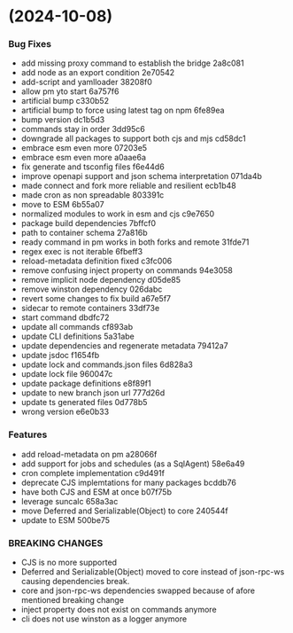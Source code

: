 #  (2024-10-08)


### Bug Fixes

* add missing proxy command to establish the bridge 2a8c081
* add node as an export condition 2e70542
* add-script and yamlloader 38208f0
* allow pm yto start 6a757f6
* artificial bump c330b52
* artificial bump to force using latest tag on npm 6fe89ea
* bump version dc1b5d3
* commands stay in order 3dd95c6
* downgrade all packages to support both cjs and mjs cd58dc1
* embrace esm even more 07203e5
* embrace esm even more a0aae6a
* fix generate and tsconfig files f6e44d6
* improve openapi support and json schema interpretation 071da4b
* made connect and fork more reliable and resilient ecb1b48
* made cron as non spreadable 803391c
* move to ESM 6b55a07
* normalized modules to work in esm and cjs c9e7650
* package build dependencies 7bffcf0
* path to container schema 27a816b
* ready command in pm works in both forks and remote 31fde71
* regex exec is not iterable 6fbeff3
* reload-metadata definition fixed c3fc006
* remove confusing inject property on commands 94e3058
* remove implicit node dependency d05de85
* remove winston dependency 026dabc
* revert some changes to fix build a67e5f7
* sidecar to remote containers 33df73e
* start command dbdfc72
* update all commands cf893ab
* update CLI definitions 5a31abe
* update dependencies and regenerate metadata 79412a7
* update jsdoc f1654fb
* update lock and commands.json files 6d828a3
* update lock file 960047c
* update package definitions e8f89f1
* update to new branch json url 777d26d
* update ts generated files 0d778b5
* wrong version e6e0b33


### Features

* add reload-metadata on pm a28066f
* add support for jobs and schedules (as a SqlAgent) 58e6a49
* cron complete implementation c9d491f
* deprecate CJS implemtations for many packages bcddb76
* have both CJS and ESM at once b07f75b
* leverage suncalc 658a3ac
* move Deferred and Serializable(Object) to core 240544f
* update to ESM 500be75


### BREAKING CHANGES

* CJS is no more supported
* Deferred and Serializable(Object) moved to core instead of json-rpc-ws causing dependencies break.
* core and json-rpc-ws dependencies swapped because of afore mentioned breaking change
* inject property does not exist on commands anymore
* cli does not use winston as a logger anymore



